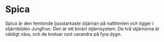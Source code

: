 # Spica

Spica är den femtonde ljusstarkaste stjärnan på natthimlen och ligger i
stjärnbilden Jungfrun. Den är ett binärt stjärnsystem. De två stjärnorna är
väldigt nära, och de kretsar runt varandra på fyra dygn.
